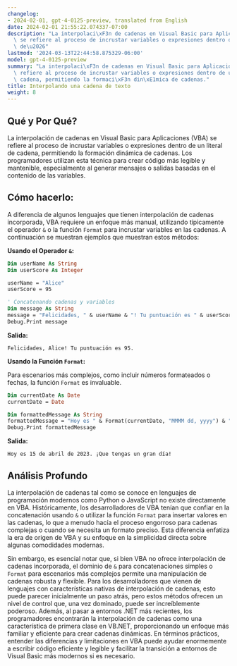 ```yaml
---
changelog:
- 2024-02-01, gpt-4-0125-preview, translated from English
date: 2024-02-01 21:55:22.074337-07:00
description: "La interpolaci\xF3n de cadenas en Visual Basic para Aplicaciones (VBA)\
  \ se refiere al proceso de incrustar variables o expresiones dentro de un literal\
  \ de\u2026"
lastmod: '2024-03-13T22:44:58.875329-06:00'
model: gpt-4-0125-preview
summary: "La interpolaci\xF3n de cadenas en Visual Basic para Aplicaciones (VBA) se\
  \ refiere al proceso de incrustar variables o expresiones dentro de un literal de\
  \ cadena, permitiendo la formaci\xF3n din\xE1mica de cadenas."
title: Interpolando una cadena de texto
weight: 8
---
```


## Qué y Por Qué?

La interpolación de cadenas en Visual Basic para Aplicaciones (VBA) se refiere al proceso de incrustar variables o expresiones dentro de un literal de cadena, permitiendo la formación dinámica de cadenas. Los programadores utilizan esta técnica para crear código más legible y mantenible, especialmente al generar mensajes o salidas basadas en el contenido de las variables.

## Cómo hacerlo:

A diferencia de algunos lenguajes que tienen interpolación de cadenas incorporada, VBA requiere un enfoque más manual, utilizando típicamente el operador `&` o la función `Format` para incrustar variables en las cadenas. A continuación se muestran ejemplos que muestran estos métodos:

**Usando el Operador `&`:**

```vb
Dim userName As String
Dim userScore As Integer

userName = "Alice"
userScore = 95

' Concatenando cadenas y variables
Dim message As String
message = "Felicidades, " & userName & "! Tu puntuación es " & userScore & "."
Debug.Print message
```
**Salida:**
```
Felicidades, Alice! Tu puntuación es 95.
```

**Usando la Función `Format`:**

Para escenarios más complejos, como incluir números formateados o fechas, la función `Format` es invaluable.

```vb
Dim currentDate As Date
currentDate = Date

Dim formattedMessage As String
formattedMessage = "Hoy es " & Format(currentDate, "MMMM dd, yyyy") & ". ¡Que tengas un gran día!"
Debug.Print formattedMessage
```

**Salida:**
```
Hoy es 15 de abril de 2023. ¡Que tengas un gran día!
```

## Análisis Profundo

La interpolación de cadenas tal como se conoce en lenguajes de programación modernos como Python o JavaScript no existe directamente en VBA. Históricamente, los desarrolladores de VBA tenían que confiar en la concatenación usando `&` o utilizar la función `Format` para insertar valores en las cadenas, lo que a menudo hacía el proceso engorroso para cadenas complejas o cuando se necesita un formato preciso. Esta diferencia enfatiza la era de origen de VBA y su enfoque en la simplicidad directa sobre algunas comodidades modernas.

Sin embargo, es esencial notar que, si bien VBA no ofrece interpolación de cadenas incorporada, el dominio de `&` para concatenaciones simples o `Format` para escenarios más complejos permite una manipulación de cadenas robusta y flexible. Para los desarrolladores que vienen de lenguajes con características nativas de interpolación de cadenas, esto puede parecer inicialmente un paso atrás, pero estos métodos ofrecen un nivel de control que, una vez dominado, puede ser increíblemente poderoso. Además, al pasar a entornos .NET más recientes, los programadores encontrarán la interpolación de cadenas como una característica de primera clase en VB.NET, proporcionando un enfoque más familiar y eficiente para crear cadenas dinámicas. En términos prácticos, entender las diferencias y limitaciones en VBA puede ayudar enormemente a escribir código eficiente y legible y facilitar la transición a entornos de Visual Basic más modernos si es necesario.
